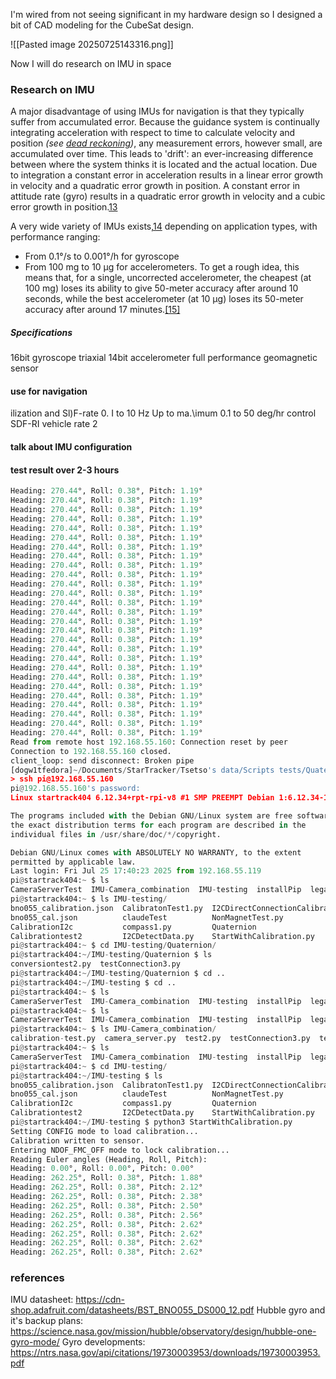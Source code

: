 I'm wired from not seeing significant in my hardware design so I designed a bit of CAD modeling for the CubeSat design.

![[Pasted image 20250725143316.png]]

Now I will do research on IMU in space  


### Research on IMU
A major disadvantage of using IMUs for navigation is that they typically suffer from accumulated error. Because the guidance system is continually integrating acceleration with respect to time to calculate velocity and position _(see [dead reckoning](https://en.wikipedia.org/wiki/Dead_reckoning "Dead reckoning"))_, any measurement errors, however small, are accumulated over time. This leads to 'drift': an ever-increasing difference between where the system thinks it is located and the actual location. Due to integration a constant error in acceleration results in a linear error growth in velocity and a quadratic error growth in position. A constant error in attitude rate (gyro) results in a quadratic error growth in velocity and a cubic error growth in position.[13](https://en.wikipedia.org/wiki/Inertial_measurement_unit#cite_note-13)


A very wide variety of IMUs exists,[14](https://en.wikipedia.org/wiki/Inertial_measurement_unit#cite_note-14) depending on application types, with performance ranging:
- From 0.1°/s to 0.001°/h for gyroscope
- From 100 mg to 10 μg for accelerometers.
To get a rough idea, this means that, for a single, uncorrected accelerometer, the cheapest (at 100 mg) loses its ability to give 50-meter accuracy after around 10 seconds, while the best accelerometer (at 10 μg) loses its 50-meter accuracy after around 17 minutes.[[15]](https://en.wikipedia.org/wiki/Inertial_measurement_unit#cite_note-15)

##### Specifications
16bit gyroscope
triaxial 14bit accelerometer 
full performance geomagnetic sensor



#### use for navigation
ilization and Sl)F-rate 0. I to 10 Hz Up to ma.\imum 0.1 to 50 deg/hr
control SDF-RI vehicle rate
2




#### talk about IMU configuration


#### test result over 2-3 hours
```python
Heading: 270.44°, Roll: 0.38°, Pitch: 1.19°
Heading: 270.44°, Roll: 0.38°, Pitch: 1.19°
Heading: 270.44°, Roll: 0.38°, Pitch: 1.19°
Heading: 270.44°, Roll: 0.38°, Pitch: 1.19°
Heading: 270.44°, Roll: 0.38°, Pitch: 1.19°
Heading: 270.44°, Roll: 0.38°, Pitch: 1.19°
Heading: 270.44°, Roll: 0.38°, Pitch: 1.19°
Heading: 270.44°, Roll: 0.38°, Pitch: 1.19°
Heading: 270.44°, Roll: 0.38°, Pitch: 1.19°
Heading: 270.44°, Roll: 0.38°, Pitch: 1.19°
Heading: 270.44°, Roll: 0.38°, Pitch: 1.19°
Heading: 270.44°, Roll: 0.38°, Pitch: 1.19°
Heading: 270.44°, Roll: 0.38°, Pitch: 1.19°
Heading: 270.44°, Roll: 0.38°, Pitch: 1.19°
Heading: 270.44°, Roll: 0.38°, Pitch: 1.19°
Heading: 270.44°, Roll: 0.38°, Pitch: 1.19°
Heading: 270.44°, Roll: 0.38°, Pitch: 1.19°
Heading: 270.44°, Roll: 0.38°, Pitch: 1.19°
Heading: 270.44°, Roll: 0.38°, Pitch: 1.19°
Heading: 270.44°, Roll: 0.38°, Pitch: 1.19°
Heading: 270.44°, Roll: 0.38°, Pitch: 1.19°
Heading: 270.44°, Roll: 0.38°, Pitch: 1.19°
Heading: 270.44°, Roll: 0.38°, Pitch: 1.19°
Heading: 270.44°, Roll: 0.38°, Pitch: 1.19°
Heading: 270.44°, Roll: 0.38°, Pitch: 1.19°
Heading: 270.44°, Roll: 0.38°, Pitch: 1.19°
Heading: 270.44°, Roll: 0.38°, Pitch: 1.19°
Read from remote host 192.168.55.160: Connection reset by peer
Connection to 192.168.55.160 closed.
client_loop: send disconnect: Broken pipe
[dogw1tfedora]~/Documents/StarTracker/Tsetso's data/Scripts tests/Quaternions Math main
> ssh pi@192.168.55.160
pi@192.168.55.160's password: 
Linux startrack404 6.12.34+rpt-rpi-v8 #1 SMP PREEMPT Debian 1:6.12.34-1+rpt1~bookworm (2025-06-26) aarch64

The programs included with the Debian GNU/Linux system are free software;
the exact distribution terms for each program are described in the
individual files in /usr/share/doc/*/copyright.

Debian GNU/Linux comes with ABSOLUTELY NO WARRANTY, to the extent
permitted by applicable law.
Last login: Fri Jul 25 17:40:23 2025 from 192.168.55.119
pi@startrack404:~ $ ls
CameraServerTest  IMU-Camera_combination  IMU-testing  installPip  legacy-IMU-test  test2.jpg  test3.jpg  test.jpg
pi@startrack404:~ $ ls IMU-testing/
bno055_calibration.json  CalibratonTest1.py  I2CDirectConnectionCalibrationData.py  testConnection2.py
bno055_cal.json          claudeTest          NonMagnetTest.py                       testConnection3.py
CalibrationI2c           compass1.py         Quaternion                             testConnection.py
Calibrationtest2         I2CDetectData.py    StartWithCalibration.py
pi@startrack404:~ $ cd IMU-testing/Quaternion/
pi@startrack404:~/IMU-testing/Quaternion $ ls
conversiontest2.py  testConnection3.py
pi@startrack404:~/IMU-testing/Quaternion $ cd ..
pi@startrack404:~/IMU-testing $ cd ..
pi@startrack404:~ $ ls
CameraServerTest  IMU-Camera_combination  IMU-testing  installPip  legacy-IMU-test  test2.jpg  test3.jpg  test.jpg
pi@startrack404:~ $ ls
CameraServerTest  IMU-Camera_combination  IMU-testing  installPip  legacy-IMU-test  test2.jpg  test3.jpg  test.jpg
pi@startrack404:~ $ ls IMU-Camera_combination/
calibration-test.py  camera_server.py  test2.py  testConnection3.py  test.py
pi@startrack404:~ $ ls
CameraServerTest  IMU-Camera_combination  IMU-testing  installPip  legacy-IMU-test  test2.jpg  test3.jpg  test.jpg
pi@startrack404:~ $ cd IMU-testing/
pi@startrack404:~/IMU-testing $ ls
bno055_calibration.json  CalibratonTest1.py  I2CDirectConnectionCalibrationData.py  testConnection2.py
bno055_cal.json          claudeTest          NonMagnetTest.py                       testConnection3.py
CalibrationI2c           compass1.py         Quaternion                             testConnection.py
Calibrationtest2         I2CDetectData.py    StartWithCalibration.py
pi@startrack404:~/IMU-testing $ python3 StartWithCalibration.py 
Setting CONFIG mode to load calibration...
Calibration written to sensor.
Entering NDOF_FMC_OFF mode to lock calibration...
Reading Euler angles (Heading, Roll, Pitch):
Heading: 0.00°, Roll: 0.00°, Pitch: 0.00°
Heading: 262.25°, Roll: 0.38°, Pitch: 1.88°
Heading: 262.25°, Roll: 0.38°, Pitch: 2.12°
Heading: 262.25°, Roll: 0.38°, Pitch: 2.38°
Heading: 262.25°, Roll: 0.38°, Pitch: 2.50°
Heading: 262.25°, Roll: 0.38°, Pitch: 2.56°
Heading: 262.25°, Roll: 0.38°, Pitch: 2.62°
Heading: 262.25°, Roll: 0.38°, Pitch: 2.62°
Heading: 262.25°, Roll: 0.38°, Pitch: 2.62°
Heading: 262.25°, Roll: 0.38°, Pitch: 2.62°

```







### references
IMU datasheet: https://cdn-shop.adafruit.com/datasheets/BST_BNO055_DS000_12.pdf
Hubble gyro and it's backup plans: https://science.nasa.gov/mission/hubble/observatory/design/hubble-one-gyro-mode/
Gyro developments: https://ntrs.nasa.gov/api/citations/19730003953/downloads/19730003953.pdf